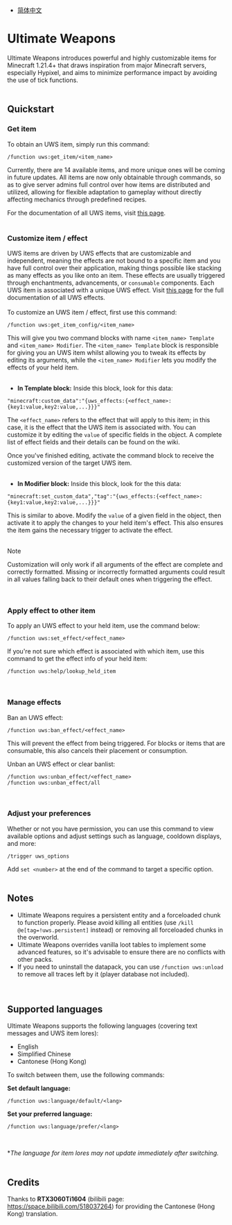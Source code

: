 - [简体中文](https://github.com/akastrmix/Ultimate-Weapons/blob/main/README_ZH.md)
# Ultimate Weapons
Ultimate Weapons introduces powerful and highly customizable items for Minecraft 1.21.4+ that draws inspiration from major Minecraft servers, especially Hypixel, and aims to minimize performance impact by avoiding the use of tick functions.
<br><br>
## Quickstart
### Get item
To obtain an UWS item, simply run this command:
```mcfunction
/function uws:get_item/<item_name>
```
Currently, there are 14 available items, and more unique ones will be coming in future updates. All items are now only obtainable through commands, so as to give server admins full control over how items are distributed and utilized, allowing for flexible adaptation to gameplay without directly affecting mechanics through predefined recipes.

For the documentation of all UWS items, visit [this page](https://github.com/akastrmix/Ultimate-Weapons/wiki/Items).
<br><br>
### Customize item / effect
UWS items are driven by UWS effects that are customizable and independent, meaning the effects are not bound to a specific item and you have full control over their application, making things possible like stacking as many effects as you like onto an item. These effects are usually triggered through enchantments, advancements, or `consumable` components. Each UWS item is associated with a unique UWS effect. Visit [this page](https://github.com/akastrmix/Ultimate-Weapons/wiki/Effects) for the full documentation of all UWS effects.
<br><br>
To customize an UWS item / effect, first use this command:
```mcfunction
/function uws:get_item_config/<item_name>
```
This will give you two command blocks with name `<item_name> Template` and `<item_name> Modifier`. The `<item_name> Template` block is responsible for giving you an UWS item whilst allowing you to tweak its effects by editing its arguments, while the `<item_name> Modifier` lets you modify the effects of your held item.
<br><br>
- **In Template block:** Inside this block, look for this data:
```
"minecraft:custom_data":"{uws_effects:{<effect_name>:{key1:value,key2:value,...}}}"
```
The `<effect_name>` refers to the effect that will apply to this item; in this case, it is the effect that the UWS item is associated with. You can customize it by editing the `value` of specific fields in the object. A complete list of effect fields and their details can be found on the wiki.

Once you've finished editing, activate the command block to receive the customized version of the target UWS item.
<br><br>
- **In Modifier block:** Inside this block, look for the this data:
```
"minecraft:set_custom_data","tag":"{uws_effects:{<effect_name>:{key1:value,key2:value,...}}}"
```
This is similar to above. Modify the `value` of a given field in the object, then activate it to apply the changes to your held item's effect. This also ensures the item gains the necessary trigger to activate the effect.
<br><br>
> [!NOTE]
> Customization will only work if all arguments of the effect are complete and correctly formatted. Missing or incorrectly formatted arguments could result in all values falling back to their default ones when triggering the effect.

<br>

### Apply effect to other item
To apply an UWS effect to your held item, use the command below:
```mcfunction
/function uws:set_effect/<effect_name>
```
If you're not sure which effect is associated with which item, use this command to get the effect info of your held item:
```mcfunction
/function uws:help/lookup_held_item
```
<br>

### Manage effects
Ban an UWS effect:
```mcfunction
/function uws:ban_effect/<effect_name>
```
This will prevent the effect from being triggered. For blocks or items that are consumable, this also cancels their placement or consumption.

Unban an UWS effect or clear banlist:
```mcfunction
/function uws:unban_effect/<effect_name>
/function uws:unban_effect/all
```
<br>

### Adjust your preferences
Whether or not you have permission, you can use this command to view available options and adjust settings such as language, cooldown displays, and more:
```mcfunction
/trigger uws_options
```
Add `set <number>` at the end of the command to target a specific option.
<br><br>
## Notes
- Ultimate Weapons requires a persistent entity and a forceloaded chunk to function properly. Please avoid killing all entities (use `/kill @e[tag=!uws.persistent]` instead) or removing all forceloaded chunks in the overworld.
- Ultimate Weapons overrides vanilla loot tables to implement some advanced features, so it's advisable to ensure there are no conflicts with other packs.
- If you need to uninstall the datapack, you can use `/function uws:unload` to remove all traces left by it (player database not included).
<br>

## Supported languages
Ultimate Weapons supports the following languages (covering text messages and UWS item lores):
- English
- Simplified Chinese
- Cantonese (Hong Kong)

To switch between them, use the following commands:

**Set default language:**
```mcfunction
/function uws:language/default/<lang>
```
**Set your preferred language:**
```mcfunction
/function uws:language/prefer/<lang>
```
<br>

**The language for item lores may not update immediately after switching.*
<br><br>
## Credits
Thanks to **RTX3060Ti1604** (bilibili page: https://space.bilibili.com/518037264) for providing the Cantonese (Hong Kong) translation.
